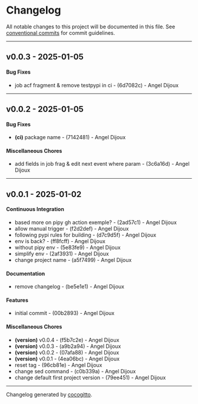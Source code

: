 # Changelog
All notable changes to this project will be documented in this file. See [conventional commits](https://www.conventionalcommits.org/) for commit guidelines.

- - -
## v0.0.3 - 2025-01-05
#### Bug Fixes
- job acf fragment & remove testpypi in ci - (6d7082c) - Angel Dijoux

- - -

## v0.0.2 - 2025-01-05
#### Bug Fixes
- **(ci)** package name - (7142481) - Angel Dijoux
#### Miscellaneous Chores
- add fields in job frag & edit next event where param - (3c6a16d) - Angel Dijoux

- - -

## v0.0.1 - 2025-01-02
#### Continuous Integration
- based more on pipy gh action exemple? - (2ad57c1) - Angel Dijoux
- allow manual trigger - (f2d2def) - Angel Dijoux
- following pypi rules for building - (d7c9d5f) - Angel Dijoux
- env is back? - (ff8fcff) - Angel Dijoux
- without pipy env - (5e83fe9) - Angel Dijoux
- simplify env - (2af3931) - Angel Dijoux
- change project name - (a5f7499) - Angel Dijoux
#### Documentation
- remove changelog - (be5e1e1) - Angel Dijoux
#### Features
- initial commit - (00b2893) - Angel Dijoux
#### Miscellaneous Chores
- **(version)** v0.0.4 - (f5b7c2e) - Angel Dijoux
- **(version)** v0.0.3 - (a9b2a94) - Angel Dijoux
- **(version)** v0.0.2 - (07afa88) - Angel Dijoux
- **(version)** v0.0.1 - (4ea06bc) - Angel Dijoux
- reset tag - (96cb81e) - Angel Dijoux
- change sed command - (c0b339a) - Angel Dijoux
- change default first project version - (79ee451) - Angel Dijoux

- - -

Changelog generated by [cocogitto](https://github.com/cocogitto/cocogitto).